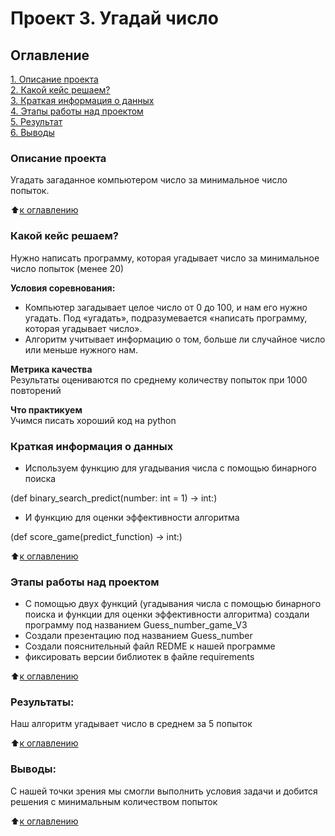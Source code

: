 # Проект 3. Угадай число

## Оглавление

[1. Описание проекта](.README.md#Описание-проекта)  
[2. Какой кейс решаем?](.README.md#Какой-кейс-решаем)  
[3. Краткая информация о данных](.README.md#Краткая-информация-о-данных)  
[4. Этапы работы над проектом](.README.md#Этапы-работы-над-проектом)  
[5. Результат](.README.md#Результат)    
[6. Выводы](.README.md#Выводы) 

### Описание проекта    
Угадать загаданное компьютером число за минимальное число попыток.

:arrow_up:[к оглавлению](_)

### Какой кейс решаем?    
Нужно написать программу, которая угадывает число за минимальное число попыток (менее 20)

**Условия соревнования:**  
- Компьютер загадывает целое число от 0 до 100, и нам его нужно угадать. Под «угадать», подразумевается «написать программу, которая угадывает число».
- Алгоритм учитывает информацию о том, больше ли случайное число или меньше нужного нам.

**Метрика качества**     
Результаты оцениваются по среднему количеству попыток при 1000 повторений

**Что практикуем**     
Учимся писать хороший код на python


### Краткая информация о данных
- Используем функцию для угадывания числа с помощью бинарного поиска 

(def binary_search_predict(number: int = 1) -> int:)
- И функцию для оценки эффективности алгоритма 

(def score_game(predict_function) -> int:)

:arrow_up:[к оглавлению](.README.md#Оглавление)


### Этапы работы над проектом  
- С помощью двух функций (угадывания числа с помощью бинарного поиска и функции для оценки эффективности алгоритма) создали программу под названием Guess_number_game_V3
- Создали презентацию под названием Guess_number
- Создали пояснительный файл REDME к нашей программе
- фиксировать версии библиотек в файле requirements

:arrow_up:[к оглавлению](.README.md#Оглавление)


### Результаты:  
Наш алгоритм угадывает число в среднем за 5 попыток

:arrow_up:[к оглавлению](.README.md#Оглавление)


### Выводы:  
С нашей точки зрения мы смогли выполнить условия задачи и добится решения с минимальным количеством попыток

:arrow_up:[к оглавлению](.README.md#Оглавление)
